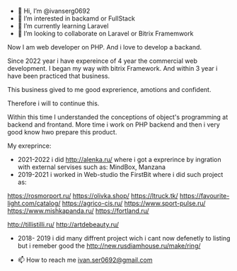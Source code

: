 - 👋 Hi, I’m @ivanserg0692
- 👀 I’m interested in backamd or FullStack
- 🌱 I’m currently learning Laravel
- 💞️ I’m looking to collaborate on Laravel or Bitrix Framemwork


<!---
ivanserg0692/ivanserg0692 is a ✨ special ✨ repository because its `README.md` (this file) appears on your GitHub profile.
You can click the Preview link to take a look at your changes.
--->
Now I am web developer on PHP. And i love to develop a backand. 

Since 2022 year i have expereince of 4 year the commercial web development. I began my way with bitrix Framework. And within 3 year i have been practiced that business. 

This business gived to me good exprerience, amotions and confident.

Therefore i will to continue this. 

Within this time I understanded the conceptions of object's programming at backend and frontand. 
More time i work on PHP backend and then i very good know hwo prepare this product.

My exreprince:

- 2021-2022 i did http://alenka.ru/  where i got a exprerince by ingration with external servises such as: MindBox, Manzana
- 2019-2021 i worked in Web-studio the FirstBit where i did such project as:

https://rosmorport.ru/
https://olivka.shop/
https://ltruck.tk/
https://favourite-light.com/catalog/
https://agrico-cis.ru/
https://www.sport-pulse.ru/
https://www.mishkapanda.ru/
https://fortland.ru/

http://tillistilli.ru/
http://artdebeauty.ru/

- 2018- 2019 i did many diffrent project wich i cant now defenetly to listing but i remeber good the http://new.rusdiamhouse.ru/make/ring/ 

- 📫 How to reach me ivan.ser0692@gmail.com
